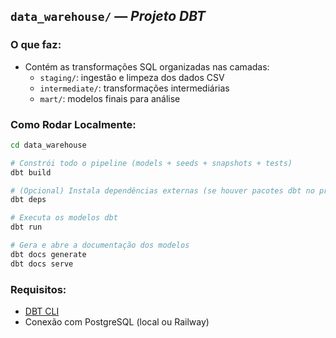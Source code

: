 ## `data_warehouse/` — *Projeto DBT*

### O que faz:
* Contém as transformações SQL organizadas nas camadas:
  * `staging/`: ingestão e limpeza dos dados CSV
  * `intermediate/`: transformações intermediárias
  * `mart/`: modelos finais para análise

### Como Rodar Localmente:
```bash
cd data_warehouse

# Constrói todo o pipeline (models + seeds + snapshots + tests)
dbt build

# (Opcional) Instala dependências externas (se houver pacotes dbt no projeto)
dbt deps

# Executa os modelos dbt
dbt run

# Gera e abre a documentação dos modelos
dbt docs generate
dbt docs serve
```

### Requisitos:
* [DBT CLI](https://docs.getdbt.com/docs/dbt-cli/installation)
* Conexão com PostgreSQL (local ou Railway)
